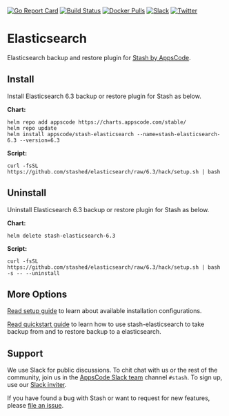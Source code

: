 [![Go Report Card](https://goreportcard.com/badge/stash.appscode.dev/elasticsearch)](https://goreportcard.com/report/stash.appscode.dev/elasticsearch)
[![Build Status](https://travis-ci.org/stashed/elasticsearch.svg?branch=master)](https://travis-ci.org/stashed/elasticsearch)
[![Docker Pulls](https://img.shields.io/docker/pulls/stashed/stash-elasticsearch.svg)](https://hub.docker.com/r/stashed/stash-elasticsearch/)
[![Slack](https://slack.appscode.com/badge.svg)](https://slack.appscode.com)
[![Twitter](https://img.shields.io/twitter/follow/appscodehq.svg?style=social&logo=twitter&label=Follow)](https://twitter.com/intent/follow?screen_name=AppsCodeHQ)

# Elasticsearch

Elasticsearch backup and restore plugin for [Stash by AppsCode](https://appscode.com/products/stash).

## Install

Install Elasticsearch 6.3 backup or restore plugin for Stash as below.

**Chart:**

```console
helm repo add appscode https://charts.appscode.com/stable/
helm repo update
helm install appscode/stash-elasticsearch --name=stash-elasticsearch-6.3 --version=6.3
```

**Script:**

```console
curl -fsSL https://github.com/stashed/elasticsearch/raw/6.3/hack/setup.sh | bash
```

## Uninstall

Uninstall Elasticsearch 6.3 backup or restore plugin for Stash as below.

**Chart:**

```console
helm delete stash-elasticsearch-6.3
```

**Script:**

```console
curl -fsSL https://github.com/stashed/elasticsearch/raw/6.3/hack/setup.sh | bash -s -- --uninstall
```

## More Options 

[Read setup guide](/chart/README.md) to learn about available installation configurations.

[Read quickstart guide](/docs/elasticsearch.md) to learn how to use stash-elasticsearch to take backup from and to restore backup to a elasticsearch.

## Support

We use Slack for public discussions. To chit chat with us or the rest of the community, join us in the [AppsCode Slack team](https://appscode.slack.com/messages/C8NCX6N23/details/) channel `#stash`. To sign up, use our [Slack inviter](https://slack.appscode.com/).

If you have found a bug with Stash or want to request for new features, please [file an issue](https://github.com/stashed/stash/issues/new).
